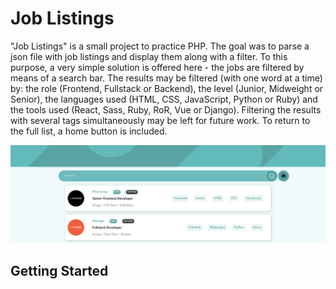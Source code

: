 # Job Listings

"Job Listings" is a small project to practice PHP. The goal was to parse a json file with job listings and display them along with a filter. To this purpose, a very simple solution is offered here - the jobs are filtered by means of a search bar. The results may be filtered (with one word at a time) by: the role (Frontend, Fullstack or Backend), the level (Junior, Midweight or Senior), the languages used (HTML, CSS, JavaScript, Python or Ruby) and the tools used (React, Sass, Ruby, RoR, Vue or Django). Filtering the results with several tags simultaneously may be left for future work. To return to the full list, a home button is included.

<p float="center">
  <img src="/images/exemplo.png" width="900" />
</p>

## Getting Started



